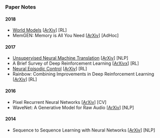 ### Paper Notes

#### 2018

- [World Models](world-models.md) [[ArXiv](https://arxiv.org/abs/1803.10122v3)] [RL]
- MemGEN: Memory is All You Need [[ArXiv](http://arxiv.org/abs/1803.11203v1)] [AdHoc]

#### 2017

- [Unsupervised Neural Machine Translation](unsupervised-neural-machine-translation.md) [[ArXiv](https://arxiv.org/abs/1710.11041)] [NLP]
- A Brief Survey of Deep Reinforcement Learning [[ArXivx](http://arxiv.org/abs/1708.05866v2)] [RL]
- [Neural Episodic Control](neural-episodic-control.md) [[ArXiv](https://arxiv.org/abs/1703.01988)] [RL]
- Rainbow: Combining Improvements in Deep Reinforcement Learning [[ArXiv](http://arxiv.org/abs/1710.02298v1)] [RL]

#### 2016

- Pixel Recurrent Neural Networks [[ArXiv](https://arxiv.org/abs/1601.06759)] [CV]
- WaveNet: A Generative Model for Raw Audio [[ArXiv](https://arxiv.org/abs/1609.03499)] [NLP]

#### 2014

- Sequence to Sequence Learning with Neural Networks [[ArXiv](https://arxiv.org/abs/1409.3215v3)] [NLP]
